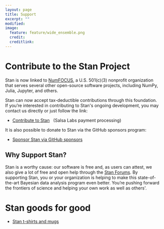 ```yaml
---
layout: page
title: Support
excerpt: ""
modified:
image:
  feature: feature/wide_ensemble.png
  credit:
  creditlink:
---
```


# Contribute to the Stan Project

Stan is now linked to [NumFOCUS](https://numfocus.org/), a
U.S. 501(c)(3) nonprofit organization that serves several other
open-source software projects, including NumPy, Julia, Jupyter, and
others.

Stan can now accept tax-deductible contributions through this
foundation. If you’re interested in contributing to Stan's ongoing
development, you may contact us directly or just follow the link:&nbsp;

* <p>
  <a href="https://numfocus.salsalabs.org/donate-to-stan/index.html">Contribute
  to Stan</a> &nbsp;
  <span class="note">(Salsa Labs payment processing)</span>
  </p>
  
It is also possible to donate to Stan via the GitHub sponsors program: 

* <p>
  <a href="https://github.com/sponsors/stan-dev">Sponsor Stan via GitHub sponsors</a> 
  </p>


## Why Support Stan?

Stan is a worthy cause: our software is free and, as users can attest,
we also give a lot of free and open help through the
[Stan Forums](http://discourse.mc-stan.org). By supporting Stan, you or your
organization is helping to make this state-of-the-art Bayesian data
analysis program even better. You’re pushing forward the frontiers of
science and helping your own work as well as others'.

# Stan goods for good

* [Stan t-shirts and mugs](/shop)
